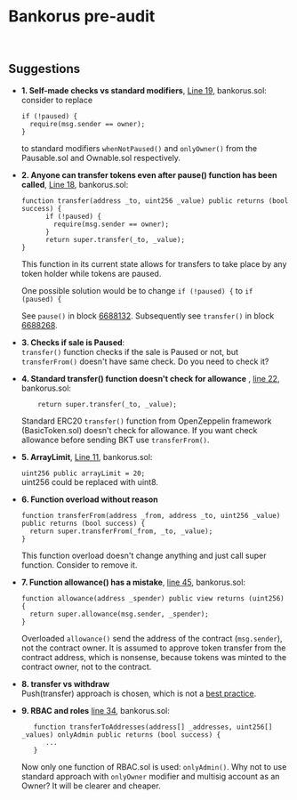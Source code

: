 # Bankorus pre-audit

<br>

## Suggestions

	
- **1. Self-made checks vs standard modifiers**, [Line 19](https://github.com/BlockchainLabsNZ/bankorus_pre/blob/cbba53880d3b26e37f6c3b0840b14034ca4159d3/contracts/bankorus.sol#L19), bankorus.sol:<br>
	consider to replace 
	
	```
	if (!paused) {
      require(msg.sender == owner);
    }
	```
	to standard modifiers `whenNotPaused()` and `onlyOwner()` from the Pausable.sol and Ownable.sol respectively.
	
- **2. Anyone can transfer tokens even after pause() function has been called**, [Line 18](https://github.com/BlockchainLabsNZ/bankorus_pre/blob/cbba53880d3b26e37f6c3b0840b14034ca4159d3/contracts/bankorus.sol#L18), bankorus.sol:

	```
  	function transfer(address _to, uint256 _value) public returns (bool success) {
    	  if (!paused) {
            require(msg.sender == owner);
    	  }
          return super.transfer(_to, _value);
  	}
	```
	This function in its current state allows for transfers to take place by any token holder while tokens are paused.

	One possible solution would be to change `if (!paused) {` to `if (paused) {`

	See `pause()` in block [6688132](https://kovan.etherscan.io/tx/0x248e80205db524fe8af214bbcda4f58eb2550fa9e344b875416b76f491f84eac). 
Subsequently see `transfer()` in block [6688268](https://kovan.etherscan.io/tx/0xefba4b037a0af91a71b459313f7355086574fb976cc989df22433dc964b287e0).
	
- **3. Checks if sale is Paused**:<br>
	`transfer()` function checks if the sale is Paused or not, but `transferFrom()` doesn't have same check. Do you need to check it? 

- **4. Standard transfer() function doesn't check for allowance** , [line 22](https://github.com/BlockchainLabsNZ/bankorus_pre/blob/cbba53880d3b26e37f6c3b0840b14034ca4159d3/contracts/bankorus.sol#L22), bankorus.sol:

	```
	    return super.transfer(_to, _value);
	```
	    
	Standard  ERC20 `transfer()` function from OpenZeppelin framework (BasicToken.sol) doesn't check for allowance. If you want check allowance before sending BKT use `transferFrom()`.


- **5. ArrayLimit**, [Line 11](https://github.com/BlockchainLabsNZ/bankorus_pre/blob/cbba53880d3b26e37f6c3b0840b14034ca4159d3/contracts/bankorus.sol#L11), bankorus.sol:
	
	`uint256 public arrayLimit = 20;`<br>uint256 could be replaced with uint8.

- **6. Function overload without reason**<br>

	```
	function transferFrom(address _from, address _to, uint256 _value) public returns (bool success) {
      return super.transferFrom(_from, _to, _value);
	}
	```
	
	This function overload doesn't change anything and just call super function. Consider to remove it. 

- **7. Function allowance() has a mistake**, [line 45](https://github.com/BlockchainLabsNZ/bankorus_pre/blob/cbba53880d3b26e37f6c3b0840b14034ca4159d3/contracts/bankorus.sol#L45), bankorus.sol:
	
	```
  function allowance(address _spender) public view returns (uint256) {
      return super.allowance(msg.sender, _spender);
  }
	```

	Overloaded `allowance()` send the address of the contract (`msg.sender`), not the contract owner. It is assumed to approve token transfer from the contract address, which is nonsense, because tokens was minted to the contract owner, not to the contract. 

	
- **8. transfer vs withdraw**<br>Push(transfer) approach is chosen, which is not a [best practice](https://ethereum-contract-security-techniques-and-tips.readthedocs.io/en/latest/recommendations/#favor-pull-over-push-for-external-calls).  	

- **9. RBAC and roles** [line 34](https://github.com/BlockchainLabsNZ/bankorus_pre/blob/cbba53880d3b26e37f6c3b0840b14034ca4159d3/contracts/bankorus.sol#L34), bankorus.sol:

	```
	   function transferToAddresses(address[] _addresses, uint256[] _values) onlyAdmin public returns (bool success) {
	      ...
	   }
  	```

	Now only one function of RBAC.sol is used: `onlyAdmin()`. Why not to use standard approach with `onlyOwner` modifier and multisig account as an Owner? It will be clearer and cheaper.


